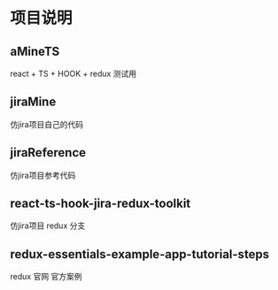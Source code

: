 

# 项目说明

## aMineTS
  
  react + TS + HOOK + redux 测试用

## jiraMine

  仿jira项目自己的代码

## jiraReference

  仿jira项目参考代码

## react-ts-hook-jira-redux-toolkit

  仿jira项目 redux 分支

## redux-essentials-example-app-tutorial-steps

  redux 官网 官方案例










